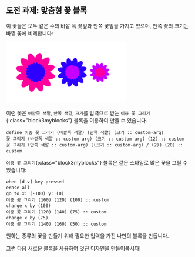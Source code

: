 ## 도전 과제: 맞춤형 꽃 블록

이 꽃들은 모두 같은 수의 바깥 쪽 꽃잎과 안쪽 꽃잎을 가지고 있으며, 안쪽 꽃의 크기는 바깥 꽃에 비례합니다:

![스크린샷](images/flower-double-flowers.png)

이런 꽃은 `바깥쪽 색깔`, `안쪽 색깔`, `크기`를 입력으로 받는 `이중 꽃 그리기`{:class="block3myblocks"} 블록을 이용하여 만들 수 있습니다.

```blocks3
define 이중 꽃 그리기 (바깥쪽 색깔) (안쪽 색깔) (크기 :: custom-arg)
꽃 그리기 (바깥쪽 색깔 :: custom-arg) (크기 :: custom-arg) (12) :: custom
꽃 그리기 (안쪽 색깔 :: custom-arg) ((크기 :: custom-arg) / (2)) (20) :: custom
```

`이중 꽃 그리기`{:class="block3myblocks"} 블록은 같은 스타일로 많은 꽃을 그릴 수 있습니다:

```blocks3
when [d v] key pressed
erase all
go to x: (-100) y: (0)
이중 꽃 그리기 (160) (120) (100) :: custom
change x by (100)
이중 꽃 그리기 (120) (140) (75) :: custom
change x by (75)
이중 꽃 그리기 (140) (160) (50) :: custom
```

원하는 종류의 꽃을 만들기 위해 필요한 입력을 가진 나만의 블록을 만듭니다.

그런 다음 새로운 블록을 사용하여 멋진 디자인을 만들어봅시다!